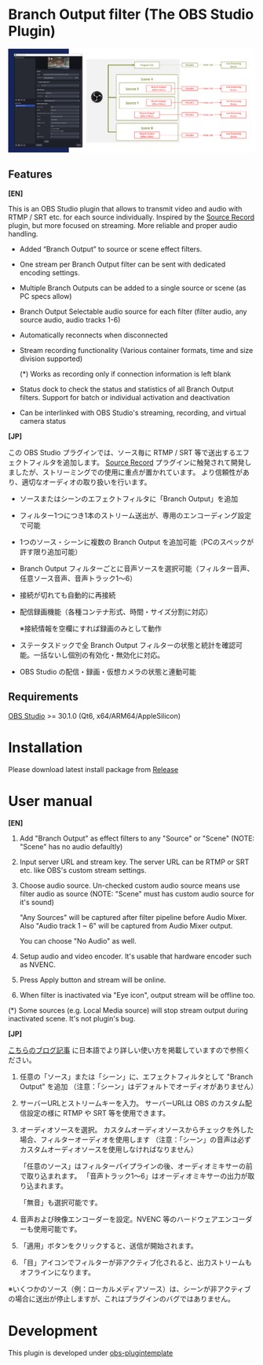 # Branch Output filter (The OBS Studio Plugin)

[<img src="./screenshot.jpg" />](./screenshot.jpg)

## Features

**[EN]**

This is an OBS Studio plugin that allows to transmit video and audio with RTMP / SRT etc. for each source individually.
Inspired by the [Source Record](https://github.com/exeldro/obs-source-record) plugin, but more focused on streaming.
More reliable and proper audio handling.

- Added “Branch Output” to source or scene effect filters.
- One stream per Branch Output filter can be sent with dedicated encoding settings.
- Multiple Branch Outputs can be added to a single source or scene (as PC specs allow)
- Branch Output Selectable audio source for each filter (filter audio, any source audio, audio tracks 1-6)
- Automatically reconnects when disconnected
- Stream recording functionality (Various container formats, time and size division supported)
  
  (*) Works as recording only if connection information is left blank
  
- Status dock to check the status and statistics of all Branch Output filters. Support for batch or individual activation and deactivation
- Can be interlinked with OBS Studio's streaming, recording, and virtual camera status


**[JP]**

この OBS Studio プラグインでは、ソース毎に RTMP / SRT 等で送出するエフェクトフィルタを追加します。
[Source Record](https://github.com/exeldro/obs-source-record) プラグインに触発されて開発しましたが、ストリーミングでの使用に重点が置かれています。
より信頼性があり、適切なオーディオの取り扱いを行います。

- ソースまたはシーンのエフェクトフィルタに「Branch Output」を追加
- フィルター1つにつき1本のストリーム送出が、専用のエンコーディング設定で可能
- 1つのソース・シーンに複数の Branch Output を追加可能（PCのスペックが許す限り追加可能）
- Branch Output フィルターごとに音声ソースを選択可能（フィルター音声、任意ソース音声、音声トラック1～6）
- 接続が切れても自動的に再接続
- 配信録画機能（各種コンテナ形式、時間・サイズ分割に対応）
  
  ※接続情報を空欄にすれば録画のみとして動作

- ステータスドックで全 Branch Output フィルターの状態と統計を確認可能。一括ないし個別の有効化・無効化に対応。
- OBS Studio の配信・録画・仮想カメラの状態と連動可能

## Requirements

[OBS Studio](https://obsproject.com/) >= 30.1.0 (Qt6, x64/ARM64/AppleSilicon)

# Installation

Please download latest install package from [Release](https://github.com/OPENSPHERE-Inc/branch-output/releases)

# User manual

**[EN]**

1. Add "Branch Output" as effect filters to any "Source" or "Scene" (NOTE: "Scene" has no audio defaultly)
2. Input server URL and stream key. The server URL can be RTMP or SRT etc. like OBS's custom stream settings.
3. Choose audio source. Un-checked custom audio source means use filter audio as source (NOTE: "Scene"
   must has custom audio source for it's sound)

   "Any Sources" will be captured after filter pipeline before Audio Mixer. Also "Audio track 1 ~ 6" will be captured from Audio Mixer output.  
   
   You can choose "No Audio" as well.  
   
4. Setup audio and video encoder. It's usable that hardware encoder such as NVENC.
5. Press Apply button and stream will be online.
6. When filter is inactivated via "Eye icon", output stream will be offline too.

(*) Some sources (e.g. Local Media source) will stop stream output during inactivated scene. It's not plugin's bug.

**[JP]**

[こちらのブログ記事](https://blog.opensphere.co.jp/posts/branchoutput001) に日本語でより詳しい使い方を掲載していますので参照ください。

1. 任意の「ソース」または「シーン」に、エフェクトフィルタとして "Branch Output" を追加
   （注意：「シーン」はデフォルトでオーディオがありません）
2. サーバーURLとストリームキーを入力。
   サーバーURLは OBS のカスタム配信設定の様に RTMP や SRT 等を使用できます。
3. オーディオソースを選択。
   カスタムオーディオソースからチェックを外した場合、フィルターオーディオを使用します
   （注意：「シーン」の音声は必ずカスタムオーディオソースを使用しなければなりません）

   「任意のソース」はフィルターパイプラインの後、オーディオミキサーの前で取り込まれます。
   「音声トラック1～6」はオーディオミキサーの出力が取り込まれます。

   「無音」も選択可能です。
4. 音声および映像エンコーダーを設定。NVENC 等のハードウェアエンコーダーも使用可能です。
5. 「適用」ボタンをクリックすると、送信が開始されます。
6. 「目」アイコンでフィルターが非アクティブ化されると、出力ストリームもオフラインになります。

※いくつかのソース（例：ローカルメディアソース）は、シーンが非アクティブの場合に送出が停止しますが、これはプラグインのバグではありません。

# Development

This plugin is developed under [obs-plugintemplate](https://github.com/obsproject/obs-plugintemplate)


